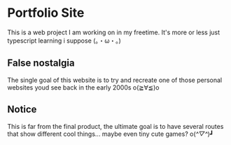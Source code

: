 # Portfolio Site
This is a web project I am working on in my freetime.
It's more or less just typescript learning i suppose (。・ω・。)

## False nostalgia
The single goal of this website is to try and recreate one of those personal websites youd see back in the early 2000s o(≧∀≦)o

## Notice 
This is far from the final product, the ultimate goal is to have several routes that show different cool things... maybe even tiny cute games? o(*^▽^*)┛
